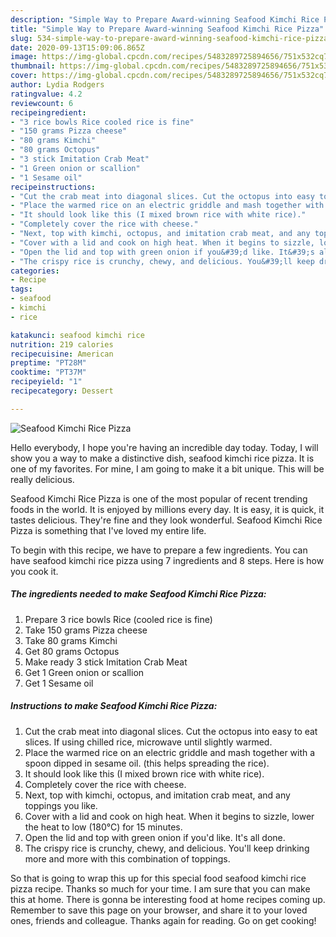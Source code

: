```yaml
---
description: "Simple Way to Prepare Award-winning Seafood Kimchi Rice Pizza"
title: "Simple Way to Prepare Award-winning Seafood Kimchi Rice Pizza"
slug: 534-simple-way-to-prepare-award-winning-seafood-kimchi-rice-pizza
date: 2020-09-13T15:09:06.865Z
image: https://img-global.cpcdn.com/recipes/5483289725894656/751x532cq70/seafood-kimchi-rice-pizza-recipe-main-photo.jpg
thumbnail: https://img-global.cpcdn.com/recipes/5483289725894656/751x532cq70/seafood-kimchi-rice-pizza-recipe-main-photo.jpg
cover: https://img-global.cpcdn.com/recipes/5483289725894656/751x532cq70/seafood-kimchi-rice-pizza-recipe-main-photo.jpg
author: Lydia Rodgers
ratingvalue: 4.2
reviewcount: 6
recipeingredient:
- "3 rice bowls Rice cooled rice is fine"
- "150 grams Pizza cheese"
- "80 grams Kimchi"
- "80 grams Octopus"
- "3 stick Imitation Crab Meat"
- "1 Green onion or scallion"
- "1 Sesame oil"
recipeinstructions:
- "Cut the crab meat into diagonal slices. Cut the octopus into easy to eat slices. If using chilled rice, microwave until slightly warmed."
- "Place the warmed rice on an electric griddle and mash together with a spoon dipped in sesame oil. (this helps spreading the rice)."
- "It should look like this (I mixed brown rice with white rice)."
- "Completely cover the rice with cheese."
- "Next, top with kimchi, octopus, and imitation crab meat, and any toppings you like."
- "Cover with a lid and cook on high heat. When it begins to sizzle, lower the heat to low (180°C) for 15 minutes."
- "Open the lid and top with green onion if you&#39;d like. It&#39;s all done."
- "The crispy rice is crunchy, chewy, and delicious. You&#39;ll keep drinking more and more with this combination of toppings."
categories:
- Recipe
tags:
- seafood
- kimchi
- rice

katakunci: seafood kimchi rice 
nutrition: 219 calories
recipecuisine: American
preptime: "PT28M"
cooktime: "PT37M"
recipeyield: "1"
recipecategory: Dessert

---
```



![Seafood Kimchi Rice Pizza](https://img-global.cpcdn.com/recipes/5483289725894656/751x532cq70/seafood-kimchi-rice-pizza-recipe-main-photo.jpg)

Hello everybody, I hope you're having an incredible day today. Today, I will show you a way to make a distinctive dish, seafood kimchi rice pizza. It is one of my favorites. For mine, I am going to make it a bit unique. This will be really delicious.

Seafood Kimchi Rice Pizza is one of the most popular of recent trending foods in the world. It is enjoyed by millions every day. It is easy, it is quick, it tastes delicious. They're fine and they look wonderful. Seafood Kimchi Rice Pizza is something that I've loved my entire life.




To begin with this recipe, we have to prepare a few ingredients. You can have seafood kimchi rice pizza using 7 ingredients and 8 steps. Here is how you cook it.

<!--inarticleads1-->

##### The ingredients needed to make Seafood Kimchi Rice Pizza:

1. Prepare 3 rice bowls Rice (cooled rice is fine)
1. Take 150 grams Pizza cheese
1. Take 80 grams Kimchi
1. Get 80 grams Octopus
1. Make ready 3 stick Imitation Crab Meat
1. Get 1 Green onion or scallion
1. Get 1 Sesame oil




<!--inarticleads2-->

##### Instructions to make Seafood Kimchi Rice Pizza:

1. Cut the crab meat into diagonal slices. Cut the octopus into easy to eat slices. If using chilled rice, microwave until slightly warmed.
1. Place the warmed rice on an electric griddle and mash together with a spoon dipped in sesame oil. (this helps spreading the rice).
1. It should look like this (I mixed brown rice with white rice).
1. Completely cover the rice with cheese.
1. Next, top with kimchi, octopus, and imitation crab meat, and any toppings you like.
1. Cover with a lid and cook on high heat. When it begins to sizzle, lower the heat to low (180°C) for 15 minutes.
1. Open the lid and top with green onion if you&#39;d like. It&#39;s all done.
1. The crispy rice is crunchy, chewy, and delicious. You&#39;ll keep drinking more and more with this combination of toppings.




So that is going to wrap this up for this special food seafood kimchi rice pizza recipe. Thanks so much for your time. I am sure that you can make this at home. There is gonna be interesting food at home recipes coming up. Remember to save this page on your browser, and share it to your loved ones, friends and colleague. Thanks again for reading. Go on get cooking!
